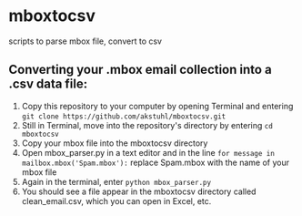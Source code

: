 # mboxtocsv
scripts to parse mbox file, convert to csv

## Converting your .mbox email collection into a .csv data file:
1. Copy this repository to your computer by opening Terminal and entering `git clone https://github.com/akstuhl/mboxtocsv.git`
2. Still in Terminal, move into the repository's directory by entering `cd mboxtocsv`
3. Copy your mbox file into the mboxtocsv directory
4. Open mbox_parser.py in a text editor and in the line `for message in mailbox.mbox('Spam.mbox'):` replace Spam.mbox with the name of your mbox file
5. Again in the terminal, enter `python mbox_parser.py`
6. You should see a file appear in the mboxtocsv directory called clean_email.csv, which you can open in Excel, etc.
